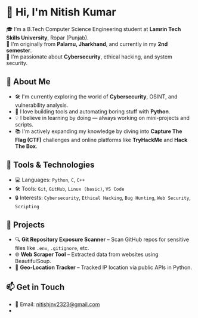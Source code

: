 # 👋 Hi, I'm Nitish Kumar

🎓 I’m a B.Tech Computer Science Engineering student at **Lamrin Tech Skills University**, Ropar (Punjab).  
📍 I'm originally from **Palamu, Jharkhand**, and currently in my **2nd semester**.  
🔐 I'm passionate about **Cybersecurity**, ethical hacking, and system security.

## 🚀 About Me

- 🛠️ I'm currently exploring the world of **Cybersecurity**, OSINT, and vulnerability analysis.
- 🧠 I love building tools and automating boring stuff with **Python**.
- 💡 I believe in learning by doing — always working on mini-projects and scripts.
- 📚 I'm actively expanding my knowledge by diving into **Capture The Flag (CTF)** challenges and online platforms like **TryHackMe** and **Hack The Box**.

## 🧰 Tools & Technologies

- 💻 Languages: `Python`, `C`, `C++`
- 🛠 Tools: `Git`, `GitHub`, `Linux (basic)`, `VS Code`
- 🔒 Interests: `Cybersecurity`, `Ethical Hacking`, `Bug Hunting`, `Web Security`, `Scripting`

## 🧪 Projects

- 🔍 **Git Repository Exposure Scanner** – Scan GitHub repos for sensitive files like `.env`, `.gitignore`, etc.
- 🌐 **Web Scraper Tool** – Extracted data from websites using BeautifulSoup.
- 📍 **Geo-Location Tracker** – Tracked IP location via public APIs in Python.

## 📫 Get in Touch

- 📧 Email: [nitishjnv2323@gmail.com](mailto:your.email@example.com)
-   <!-- 🔗 LinkedIn: [linkedin.com/in/yourprofile](https://linkedin.com/in/yourprofile)   ->
- 🛠 GitHub: [github.com/kumarnitish02](https://github.com/kumarnitish02)

---

> ⚡ "Converting knowledge into action — one script at a time!"

